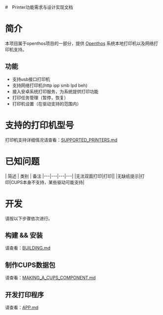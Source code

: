 #　Printer功能需求与设计实现文档

# 简介

本项目属于openthos项目的一部分，提供 [Openthos](https://github.com/openthos/openthos/wiki) 系统本地打印机以及网络打印机支持。

## 功能

* 支持usb接口打印机
* 支持网络打印机(http ipp smb lpd beh)
* 接入安卓系统打印服务，为系统提供打印功能
* 打印任务管理（暂停，恢复）
* 打印机设置（在驱动支持的范围内）

# 支持的打印机型号

打印机支持详细情况请查看：[SUPPORTED_PRINTERS.md](https://github.com/openthos/printer-analysis/blob/master/doc/SUPPORTED_PRINTERS.md)

# 已知问题

| 简述 | 类别 | 备注
|---|---|---|---|
|无法双面打印|打印||
|无缺纸提示|打印|CUPS本身不支持，某些驱动可能支持|

# 开发

请按以下步骤依次进行。

## 构建 && 安装

请查看：[BUILDING.md](https://github.com/openthos/printer-analysis/blob/master/doc/zh/BUILDING.md)

## 制作CUPS数据包

请查看：[MAKING_A_CUPS_COMPONENT.md](https://github.com/openthos/printer-analysis/blob/master/doc/zh/MAKING_A_CUPS_COMPONENT.md)

## 开发打印程序

请查看：[APP.md](https://github.com/openthos/printer-analysis/blob/master/doc/zh/APP.md)
